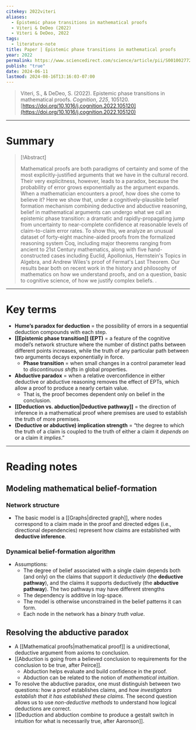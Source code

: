 ```yaml
---
citekey: 2022viteri
​aliases:
  - Epistemic phase transitions in mathematical proofs
  - Viteri & DeDeo (2022)
  - Viteri & DeDeo, 2022
tags:
  - literature-note
title: Paper | Epistemic phase transitions in mathematical proofs
year: 2022
permalink: https://www.sciencedirect.com/science/article/pii/S0010027722001081
publish: "true"
date: 2024-06-11
lastmod: 2024-08-16T13:16:03-07:00
---
```

> Viteri, S., & DeDeo, S. (2022). Epistemic phase transitions in mathematical proofs. _Cognition_, _225_, 105120. [https://doi.org/10.1016/j.cognition.2022.105120](https://doi.org/10.1016/j.cognition.2022.105120)

---
# Summary

> [!Abstract]
>
> Mathematical proofs are both paradigms of certainty and some of the most explicitly-justified arguments that we have in the cultural record. Their very explicitness, however, leads to a paradox, because the probability of error grows exponentially as the argument expands. When a mathematician encounters a proof, how does she come to believe it? Here we show that, under a cognitively-plausible belief formation mechanism combining deductive and abductive reasoning, belief in mathematical arguments can undergo what we call an epistemic phase transition: a dramatic and rapidly-propagating jump from uncertainty to near-complete confidence at reasonable levels of claim-to-claim error rates. To show this, we analyze an unusual dataset of forty-eight machine-aided proofs from the formalized reasoning system Coq, including major theorems ranging from ancient to 21st Century mathematics, along with five hand-constructed cases including Euclid, Apollonius, Hernstein's Topics in Algebra, and Andrew Wiles's proof of Fermat's Last Theorem. Our results bear both on recent work in the history and philosophy of mathematics on how we understand proofs, and on a question, basic to cognitive science, of how we justify complex beliefs.
>.


---
# Key terms

- **Hume’s paradox for deduction** = the possibility of errors in a sequential deduction compounds with each step.
- **[[Epistemic phase transition]] (EPT)** = a feature of the cognitive model’s network structure where the number of distinct paths between different points increases, while the truth of any particular path between two arguments decays exponentially in force.
	- **Phase transition** = when small changes in a control parameter lead to *discontinuous shifts* in global properties.
- **Abductive paradox** = when a relative overconfidence in either deductive or abductive reasoning removes the effect of EPTs, which allow a proof to produce a nearly certain value.
	- That is, the proof becomes dependent only on belief in the conclusion.
- **[[Deduction vs. abduction|Deductive pathway]]** = the direction of inference in a mathematical proof where premises are used to establish the truth of more premises.
- **(Deductive or abductive) implication strength** = “the degree to which the truth of a claim is coupled to the truth of either a claim it *depends on* or a claim it *implies*.”

---
# Reading notes

## Modeling mathematical belief-formation

### Network structure

- The basic model is a [[Graphs|directed graph]], where nodes correspond to a claim made in the proof and directed edges (i.e., directional dependencies) represent how claims are established with **deductive inference**.
### Dynamical belief-formation algorithm

- Assumptions:
	- The degree of belief associated with a single claim depends both (and only) on the claims that support it *deductively* (the **deductive pathway**), and the claims it supports deductively (the **abductive pathway**). The two pathways may have different strengths
	- The dependency is additive in log-space.
	- The model is otherwise unconstrained in the belief patterns it can form. 
	- Each node in the network has a *binary truth value*.
## Resolving the abductive paradox

- A [[Mathematical proofs|mathematical proof]] is a unidirectional, deductive argument from axioms to conclusion. 
- [[Abduction is going from a believed conclusion to requirements for the conclusion to be true, after Peirce]]. 
	- Abduction helps evaluate and build confidence in the proof.
	- Abduction can be related to the notion of *mathematical intuition*.
- To resolve the abductive paradox, one must distinguish between two questions: how a proof establishes claims, and *how investigators establish that it has established these claims*. The second question allows us to use *non-deductive methods* to understand how logical deductions are correct.
- [[Deduction and abduction combine to produce a gestalt switch in intuition for what is necessarily true, after Aaronson]].
